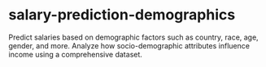 # salary-prediction-demographics
Predict salaries based on demographic factors such as country, race, age, gender, and more. Analyze how socio-demographic attributes influence income using a comprehensive dataset.
